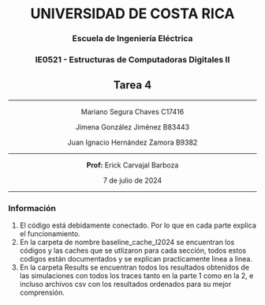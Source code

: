 
<div style="text-align: center;">

# **UNIVERSIDAD DE COSTA RICA**

### Escuela de Ingeniería Eléctrica

### IE0521 - Estructuras de Computadoras Digitales II

## Tarea 4

---

Mariano Segura Chaves C17416 

Jimena González Jiménez B83443

Juan Ignacio Hernández Zamora B9382

---

**Prof:** Erick Carvajal Barboza

7 de julio de 2024

</div>

---
### Información
1. El código está debidamente conectado. Por lo que en cada parte explica el funcionamiento.
2. En la carpeta de nombre baseline_cache_I2024 se encuentran los códigos y las caches que se utlizaron para cada sección, todos estos codigos están     documentados y se explican practicamente linea a linea.
3. En la carpeta Results se encuentran todos los resultados obtenidos de las simulaciones con todos los traces tanto en la parte 1 como en la 2, e incluso archivos csv con los resultados ordenados para su mejor comprensión.
